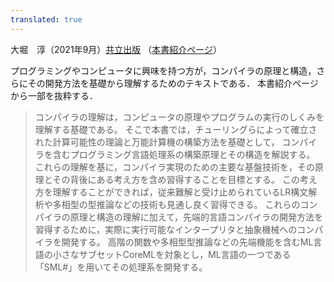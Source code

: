 ```yaml
---
translated: true
---
```

大堀　淳（2021年9月）[共立出版](https://www.kyoritsu-pub.co.jp/) （[本書紹介ページ](https://www.kyoritsu-pub.co.jp/bookdetail/9784320124783)）

プログラミングやコンピュータに興味を持つ方が，コンパイラの原理と構造，さらにその開発方法を基礎から理解するためのテキストである．
本書紹介ページから一部を抜粋する．

>コンパイラの理解は，コンピュータの原理やプログラムの実行のしくみを理解する基礎である。
そこで本書では，チューリングらによって確立された計算可能性の理論と万能計算機の構築方法を基礎として，
コンパイラを含むプログラミング言語処理系の構築原理とその構造を解説する。
これらの理解を基に，コンパイラ実現のための主要な基盤技術を，その原理とその背後にある考え方を含め習得することを目標とする。
この考え方を理解することができれば，従来難解と受け止められているLR構文解析や多相型の型推論などの技術も見通し良く習得できる。
これらのコンパイラの原理と構造の理解に加えて，先端的言語コンパイラの開発方法を習得するために，実際に実行可能なインタープリタと抽象機械へのコンパイラを開発する。
高階の関数や多相型型推論などの先端機能を含むML言語の小さなサブセットCoreMLを対象とし，ML言語の一つである「SML#」を用いてその処理系を開発する。
